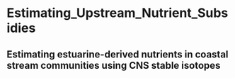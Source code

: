 # Estimating_Upstream_Nutrient_Subsidies

## Estimating estuarine-derived nutrients in coastal stream communities using CNS stable isotopes
